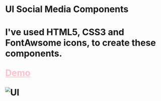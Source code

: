 
<h1>UI Social Media Components<h1>

<p>I've used HTML5, CSS3 and FontAwsome icons, to create these components.</p>

<a style="color:pink;" href="http://ui-social.surge.sh/">Demo</a>

![UI](https://user-images.githubusercontent.com/47828314/89130567-2b3a9100-d506-11ea-9aec-3d5d2ef9db20.png)
